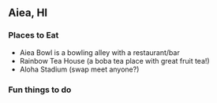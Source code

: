 ## Aiea, HI

### Places to Eat
- Aiea Bowl is a bowling alley with a restaurant/bar
- Rainbow Tea House (a boba tea place with great fruit tea!)
- Aloha Stadium (swap meet anyone?)

### Fun things to do
